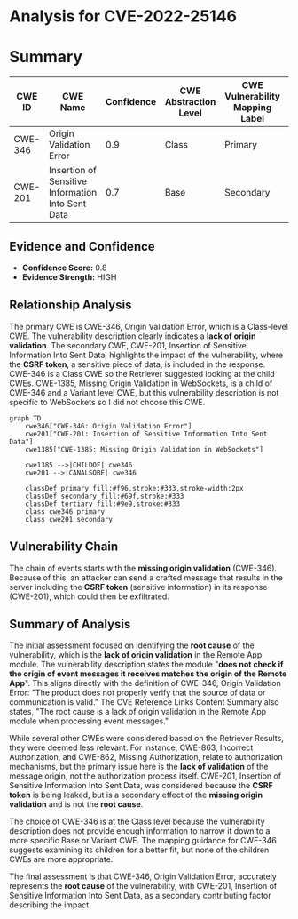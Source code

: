 # Analysis for CVE-2022-25146

# Summary
| CWE ID | CWE Name | Confidence | CWE Abstraction Level | CWE Vulnerability Mapping Label | CWE-Vulnerability Mapping Notes |
|---|---|---|---|---|---|
| CWE-346 | Origin Validation Error | 0.9 | Class | Primary | Allowed-with-Review |
| CWE-201 | Insertion of Sensitive Information Into Sent Data | 0.7 | Base | Secondary | Allowed |

## Evidence and Confidence

*   **Confidence Score:** 0.8
*   **Evidence Strength:** HIGH

## Relationship Analysis
The primary CWE is CWE-346, Origin Validation Error, which is a Class-level CWE. The vulnerability description clearly indicates a **lack of origin validation**. The secondary CWE, CWE-201, Insertion of Sensitive Information Into Sent Data, highlights the impact of the vulnerability, where the **CSRF token**, a sensitive piece of data, is included in the response. CWE-346 is a Class CWE so the Retriever suggested looking at the child CWEs. CWE-1385, Missing Origin Validation in WebSockets, is a child of CWE-346 and a Variant level CWE, but this vulnerability description is not specific to WebSockets so I did not choose this CWE.

```mermaid
graph TD
    cwe346["CWE-346: Origin Validation Error"]
    cwe201["CWE-201: Insertion of Sensitive Information Into Sent Data"]
    cwe1385["CWE-1385: Missing Origin Validation in WebSockets"]

    cwe1385 -->|CHILDOF| cwe346
    cwe201 -->|CANALSOBE| cwe346

    classDef primary fill:#f96,stroke:#333,stroke-width:2px
    classDef secondary fill:#69f,stroke:#333
    classDef tertiary fill:#9e9,stroke:#333
    class cwe346 primary
    class cwe201 secondary
```

## Vulnerability Chain
The chain of events starts with the **missing origin validation** (CWE-346). Because of this, an attacker can send a crafted message that results in the server including the **CSRF token** (sensitive information) in its response (CWE-201), which could then be exfiltrated.

## Summary of Analysis
The initial assessment focused on identifying the **root cause** of the vulnerability, which is the **lack of origin validation** in the Remote App module. The vulnerability description states the module "**does not check if the origin of event messages it receives matches the origin of the Remote App**". This aligns directly with the definition of CWE-346, Origin Validation Error: "The product does not properly verify that the source of data or communication is valid." The CVE Reference Links Content Summary also states, "The root cause is a lack of origin validation in the Remote App module when processing event messages."

While several other CWEs were considered based on the Retriever Results, they were deemed less relevant. For instance, CWE-863, Incorrect Authorization, and CWE-862, Missing Authorization, relate to authorization mechanisms, but the primary issue here is the **lack of validation** of the message origin, not the authorization process itself. CWE-201, Insertion of Sensitive Information Into Sent Data, was considered because the **CSRF token** is being leaked, but is a secondary effect of the **missing origin validation** and is not the **root cause**.

The choice of CWE-346 is at the Class level because the vulnerability description does not provide enough information to narrow it down to a more specific Base or Variant CWE. The mapping guidance for CWE-346 suggests examining its children for a better fit, but none of the children CWEs are more appropriate.

The final assessment is that CWE-346, Origin Validation Error, accurately represents the **root cause** of the vulnerability, with CWE-201, Insertion of Sensitive Information Into Sent Data, as a secondary contributing factor describing the impact.